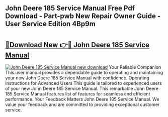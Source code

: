 ## John Deere 185 Service Manual Free Pdf Download - Part-pwb New Repair Owner Guide - User Service Edition 4Bp9m

# <h2><a href="http://bc89726.oget.top/?id=John+Deere+185+Service+Manual">🔗Download New 👉🔴 John Deere 185 Service Manual</a></h2>

[![John Deere 185 Service Manual new download](https://i.imgur.com/5g1atiW.png)](http://bc89726.oget.top/?id=John+Deere+185+Service+Manual)
Your Reliable Companion This user manual provides a dependable guide to operating and maintaining your new John Deere 185 Service Manual with confidence. Operating Instructions for Advanced Users This guide is tailored to experienced users of your new John Deere 185 Service Manual. This remarkable John Deere 185 Service Manual features list of features for seamless and efficient performance. Your Feedback Matters John Deere 185 Service Manual. We value your feedback and are committed to providing exceptional customer service.
